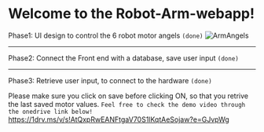 

# Welcome to the Robot-Arm-webapp!
Phase1: UI design to control the 6 robot motor angels `(done)`
![ArmAngels](https://user-images.githubusercontent.com/81806616/124490513-d9a42180-ddba-11eb-985b-b022fdc891d1.JPG)

***
Phase2: Connect the Front end with a database, save user input `(done)`
***
Phase3: Retrieve user input, to connect to the hardware `(done)`

Please make sure you click on save before clicking ON, so that you retrive the last saved motor values.
`Feel free to check the demo video through the onedrive link below!`
https://1drv.ms/v/s!AtQxpRwEANFtgaV70S1lKqtAeSojaw?e=GJvpWg
